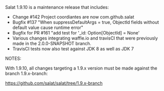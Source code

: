 Salat 1.9.10 is a maintenance release that includes:

- Change #142 Project coordiantes are now com.github.salat
- Bugfix #137 "When suppressDefaultArgs = true, ObjectId fields without default value cause runtime error"
- Bugfix for PR #161 "add test for '\_id: Option[ObjectId] = None' 
- Various changes integrating waffle.io and travisCI that were previously made in the 2.0.0-SNAPSHOT branch.
- TravisCI tests now also test against JDK 8 as well as JDK 7


NOTES:

With 1.9.10, all changes targeting a 1.9.x version must be made against the branch 1.9.x-branch:

https://github.com/salat/salat/tree/1.9.x-branch

